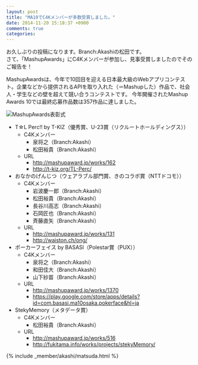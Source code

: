 ```yaml
---
layout: post
title: "MA10でC4Kメンバーが多数受賞しました。"
date: 2014-11-20 15:18:37 +0900
comments: true
categories: 
---
```



お久しぶりの投稿になります。Branch:Akashiの松田です。  
さて、「MashupAwards」にC4Kメンバーが参加し、見事受賞しましたのでそのご報告を！

MashupAwardsは、今年で10回目を迎える日本最大級のWebアプリコンテスト。企業などから提供されるAPIを取り入れた（＝Mashupした）作品で、社会人・学生などの壁を超えて競い合うコンテストです。
今年開催されたMashup Awards 10では最終応募作品数は357作品に達しました。


![MashupAwards表彰式](/assets/images/blog/2014-11-20/ma10-at-hikarie/eyecatch.jpg)


- T☆L Perc!! by T-KIZ（優秀賞、U-23賞（リクルートホールディングス））
  * C4Kメンバー
    - 泉将之（Branch:Akashi）
    - 松田裕貴（Branch:Akashi）
  * URL
    - http://mashupaward.jp/works/162
    - http://t-kiz.org/TL-Perc/
- おなかのげんじつ（ウェアラブル部門賞、きのコラボ賞（NTTドコモ））
  * C4Kメンバー
    - 岩波慶一郎（Branch:Akashi）
    - 松田裕貴（Branch:Akashi）
    - 長谷川高志（Branch:Akashi）
    - 石岡匠也（Branch:Akashi）
    - 斉藤直矢（Branch:Akashi）
  * URL
    - http://mashupaward.jp/works/131
    - http://waiston.ch/ong/
- ポーカーフェイス by BASASI（Polestar賞（PUX））
  * C4Kメンバー
    - 泉将之（Branch:Akashi）
    - 和田佳大（Branch:Akashi）
    - 山下紗苗（Branch:Akashi）
  * URL
    - http://mashupaward.jp/works/1370
    - https://play.google.com/store/apps/details?id=com.basasi.ma10osaka.pokerface&hl=ja
- StekyMemory（メタデータ賞）
  * C4Kメンバー
    - 松田裕貴（Branch:Akashi）
  * URL
    - http://mashupaward.jp/works/516
    - http://fukitama.info/works/projects/stekyMemory/




{% include _member/akashi/matsuda.html %}